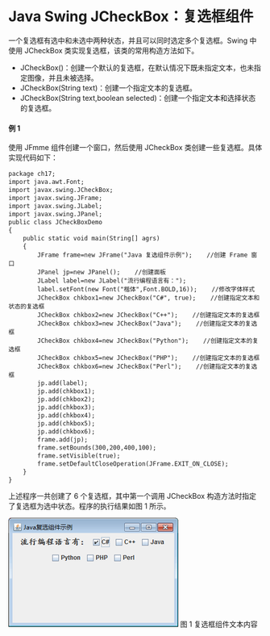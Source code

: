 # Java Swing JCheckBox：复选框组件

一个复选框有选中和未选中两种状态，并且可以同时选定多个复选框。Swing 中使用 JCheckBox 类实现复选框，该类的常用构造方法如下。

*   JCheckBox()：创建一个默认的复选框，在默认情况下既未指定文本，也未指定图像，并且未被选择。
*   JCheckBox(String text)：创建一个指定文本的复选框。
*   JCheckBox(String text,boolean selected)：创建一个指定文本和选择状态的复选框。

#### 例 1

使用 JFmme 组件创建一个窗口，然后使用 JCheckBox 类创建一些复选框。具体实现代码如下：

```
package ch17;
import java.awt.Font;
import javax.swing.JCheckBox;
import javax.swing.JFrame;
import javax.swing.JLabel;
import javax.swing.JPanel;
public class JCheckBoxDemo
{
    public static void main(String[] agrs)
    {
        JFrame frame=new JFrame("Java 复选组件示例");    //创建 Frame 窗口
        JPanel jp=new JPanel();    //创建面板
        JLabel label=new JLabel("流行编程语言有：");
        label.setFont(new Font("楷体",Font.BOLD,16));    //修改字体样式
        JCheckBox chkbox1=new JCheckBox("C#", true);    //创建指定文本和状态的复选框
        JCheckBox chkbox2=new JCheckBox("C++");    //创建指定文本的复选框
        JCheckBox chkbox3=new JCheckBox("Java");    //创建指定文本的复选框
        JCheckBox chkbox4=new JCheckBox("Python");    //创建指定文本的复选框
        JCheckBox chkbox5=new JCheckBox("PHP");    //创建指定文本的复选框
        JCheckBox chkbox6=new JCheckBox("Perl");    //创建指定文本的复选框
        jp.add(label);
        jp.add(chkbox1);
        jp.add(chkbox2);
        jp.add(chkbox3);
        jp.add(chkbox4);
        jp.add(chkbox5);
        jp.add(chkbox6);
        frame.add(jp);
        frame.setBounds(300,200,400,100);
        frame.setVisible(true);
        frame.setDefaultCloseOperation(JFrame.EXIT_ON_CLOSE);
    }
}
```

上述程序一共创建了 6 个复选框，其中第一个调用 JCheckBox 构造方法时指定了复选框为选中状态。程序的执行结果如图 1 所示。

![复选框组件文本内容](img/f8b5a0a47ae90ae3758e8419f1f2adfb.jpg)
图 1 复选框组件文本内容